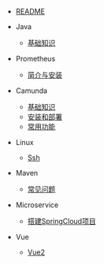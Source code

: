
- [README](README.md)

- Java
  - [基础知识](Java/基础知识.md)

- Prometheus
  - [简介与安装](Prometheus/简介与安装.md)

- Camunda
  - [基础知识](camunda/基础知识.md)
  - [安装和部署](camunda/安装和部署.md)
  - [常用功能](camunda/常用功能.md)

- Linux
  - [Ssh](linux/ssh.md)

- Maven
  - [常见问题](maven/常见问题.md)

- Microservice
  - [搭建SpringCloud项目](microservice/搭建SpringCloud项目.md)

- Vue
  - [Vue2](vue/vue2.md)

